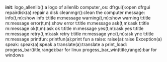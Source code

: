 __init__:
logo_allenlib():a logo of allenlib
computer_os:
dfrgui():open dfrgui
repairdisk(a):repair a disk
cleanmgr():clean the computer
message:
info(t,m):show info t:title m:message
warning(t,m):show warning t:title m:message
error(t,m):show error t:title m:message
ask(t,m):ask t:title m:message
ok(t,m):ask ok t:title m:message
yes(t,m):ask yes t:title m:message
retry(t,m):ask retry t:title m:message
ync(t,m):ask ync t:title m:message
printfun:
printfun(a):print fun a
raise:
raise(a):raise Exception(a)
speak:
speak(a):speak a
translate(a):translate a
print_load:
progess_bar(title,range):bar for linux
progess_bar_win(title,range):bar for windows